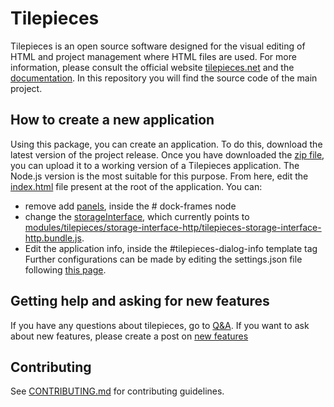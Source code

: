 # Tilepieces
Tilepieces is an open source software designed for the visual editing of HTML and project management where HTML files are used.
For more information, please consult the official website [tilepieces.net](https://tilepieces.net) 
and the [documentation](https://tilepieces.net/documentation).
In this repository you will find the source code of the main project.
## How to create a new application
Using this package, you can create an application.
To do this, download the latest version of the project release.
Once you have downloaded the [zip file](https://github.com/tilepieces/tilepieces/releases/download/latest/tilepieces.project.zip), you can upload it to a working version of a Tilepieces application. The Node.js version is the most suitable for this purpose.
From here, edit the [index.html](https://github.com/tilepieces/tilepieces/blob/main/index.html) file present at the root of the application.
You can:
- remove add [panels](https://tilepieces.net/documentation/panels/index.html), inside the # dock-frames node
- change the [storageInterface](https://tilepieces.net/documentation/api/storage/index.html), which currently points to [modules/tilepieces/storage-interface-http/tilepieces-storage-interface-http.bundle.js](https://github.com/tilepieces/tilepieces/blob/main/modules/tilepieces/storage-interface-http/tilepieces-storage-interface-http.bundle.js).
- Edit the application info, inside the #tilepieces-dialog-info template tag
Further configurations can be made by editing the settings.json file following [this page](https://tilepieces.net/documentation/data-structures/general-settings.html).
## Getting help and asking for new features
If you have any questions about tilepieces, go to
[Q&A](https://github.com/tilepieces/tilepieces/discussions/categories/q-a).
If you want to ask about new features, please create a post on
[new features](https://github.com/tilepieces/tilepieces/discussions/categories/new-features)
## Contributing
See [CONTRIBUTING.md](https://github.com/tilepieces/tilepieces/blob/main/CONTRIBUTING.md) for contributing guidelines.
